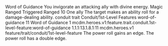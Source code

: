 <ability>
  <name>Word of Guidance</name>
  <flavor>You invigorate an attacking ally with divine energy.</flavor>
  <keywords>
    <keyword>Magic</keyword>
    <keyword>Ranged</keyword>
  </keywords>
  <type>Triggered</type>
  <distance>Ranged 10</distance>
  <target>One ally</target>
  <trigger>The target makes an ability roll for a damage-dealing ability.</trigger>
  <metadata>
    <class>conduit</class>
    <feature_type>trait</feature_type>
    <file_dpath>Conduit/1st-Level Features</file_dpath>
    <item_id>word-of-guidance</item_id>
    <item_index>11</item_index>
    <item_name>Word of Guidance</item_name>
    <level>1</level>
    <scc>mcdm.heroes.v1:feature.trait.conduit.1st-level-feature:word-of-guidance</scc>
    <scdc>1.1.1:13.1.8.1:11</scdc>
    <source>mcdm.heroes.v1</source>
    <type>feature/trait/conduit/1st-level-feature</type>
  </metadata>
  <effects>
    <effect type="mundane">The power roll gains an edge.</effect>
    <effect type="mundane" cost="Spend 1 Piety">The power roll has a double edge.</effect>
  </effects>
</ability>
